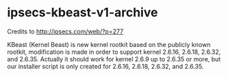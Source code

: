 # ipsecs-kbeast-v1-archive

Credits to http://ipsecs.com/web/?p=277

KBeast (Kernel Beast) is new kernel rootkit based on the publicly known rootkit, modification is made in order to support kernel 2.6.16, 2.6.18, 2.6.32, and 2.6.35. Actually it should work for kernel 2.6.9 up to 2.6.35 or more, but our installer script is only created for 2.6.16, 2.6.18, 2.6.32, and 2.6.35.
